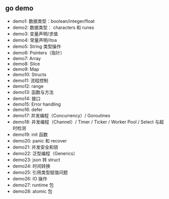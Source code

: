 ## go demo

- demo1: 数据类型：boolean/integer/float
- demo2: 数据类型： characters 和 runes
- demo3: 变量声明/求值
- demo4: 常量声明/itoa
- demo5: String 类型操作
- demo6: Pointers（指针）
- demo7: Array
- demo8: Slice
- demo9: Map
- demo10: Structs
- demo11: 流程控制
- demo12: range
- demo13: 函数与方法
- demo14: 接口
- demo15: Error handling
- demo16: defer
- demo17: 并发编程（Concurrency）/ Goroutines
- demo18: 并发编程（Channel）/ Timer / Ticker / Worker Pool / Select 与超时检测
- demo19: init 函数
- demo20: panic 和 recover
- demo21: 并发安全和锁
- demo22: 泛型编程（Generics）
- demo23: json 转 struct
- demo24: 时间转换
- demo25: 引用类型赋值问题
- demo26: IO 操作
- demo27: runtime 包
- demo28: atomic 包
